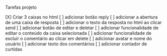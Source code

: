Tarefas projeto

[X] Criar 3 caixas no html
[ ] adicionar botão reply
[ ] adicionar a abertura de uma caixa de resposta
[ ] adicionar o texto da resposta no html ao clicar send
[ ] adicionar botão de editar e deletar
[ ] adicionar funcionalidade de editar o conteúdo da caixa selecionada
[ ] adicionar funcionalidade de excluir o comentário ao clicar em delete
[ ] adicionar avatar e nome do usuário
[ ] adicionar texto dos comentários
[ ] adicionar contador de curtidas